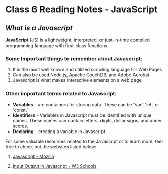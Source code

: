 # Class 6 Reading Notes - JavaScript

## ***What is a Javascript***

**JavaScript** (JS) is a lightweight, interpreted, or just-in-time compiled programming language with first-class functions.


### Some Important things to remember about **Javascript**:

1. It is the most well known and utilized scripting language for Web Pages
2. Can also be used Node.js, Apache CouchDB, and Adobe Acrobat.
3. Javascript is what makes interactive elements on a web page


### Other important terms related to Javascript:

- **Variables** - are containers for storing data. These can be 'var', 'let', or 'const.'
- **Identifiers** - Variables in Javascript must be identified with unique names. These names can contain letters, digits, dollar signs, and under scores.
- **Declaring** - creating a variable in Javascript


For some valuable resources related to the Javascript or to learn more, feel free to check out the websites listed below:

1. [Javascript - Mozilla](https://developer.mozilla.org/en-US/docs/Web/JavaScript)

2. [Input Output in Javascript - W3 Schools](https://code-maven.com/input-output-in-plain-javascript)

